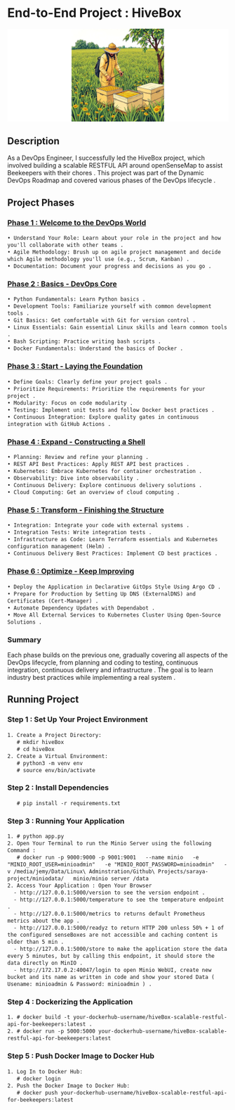 
# End-to-End Project : HiveBox 

![Project Logo](https://github.com/JemyYousef/HiveBox-Scalable-RESTful-API-for-Beekeepers/blob/main/assets/hivebox.jpg)

## Description
As a DevOps Engineer, I successfully led the HiveBox project, which involved building a scalable RESTFUL API around openSenseMap to assist Beekeepers with their chores . This project was part of the Dynamic DevOps Roadmap and covered various phases of the DevOps lifecycle .

## Project Phases 

### [Phase 1 : Welcome to the DevOps World](https://github.com/JemyYousef/HiveBox-Scalable-RESTFUL-API-For-Beekeepers/tree/main/project-phases/Phase1)
    • Understand Your Role: Learn about your role in the project and how you'll collaborate with other teams .
    • Agile Methodology: Brush up on agile project management and decide which Agile methodology you'll use (e.g., Scrum, Kanban) .
    • Documentation: Document your progress and decisions as you go .
### [Phase 2 : Basics - DevOps Core](https://github.com/JemyYousef/HiveBox-Scalable-RESTFUL-API-For-Beekeepers/tree/main/project-phases/Phase2)
    • Python Fundamentals: Learn Python basics .
    • Development Tools: Familiarize yourself with common development tools .
    • Git Basics: Get comfortable with Git for version control .
    • Linux Essentials: Gain essential Linux skills and learn common tools .
    • Bash Scripting: Practice writing bash scripts .
    • Docker Fundamentals: Understand the basics of Docker .
### [Phase 3 : Start - Laying the Foundation](https://github.com/JemyYousef/HiveBox-Scalable-RESTFUL-API-For-Beekeepers/tree/main/project-phases/Phase3)
    • Define Goals: Clearly define your project goals .
    • Prioritize Requirements: Prioritize the requirements for your project .
    • Modularity: Focus on code modularity .
    • Testing: Implement unit tests and follow Docker best practices .
    • Continuous Integration: Explore quality gates in continuous integration with GitHub Actions .
### [Phase 4 : Expand - Constructing a Shell](https://github.com/JemyYousef/HiveBox-Scalable-RESTFUL-API-For-Beekeepers/tree/main/project-phases/Phase4)
    • Planning: Review and refine your planning .
    • REST API Best Practices: Apply REST API best practices .
    • Kubernetes: Embrace Kubernetes for container orchestration .
    • Observability: Dive into observability .
    • Continuous Delivery: Explore continuous delivery solutions .
    • Cloud Computing: Get an overview of cloud computing .
### [Phase 5 : Transform - Finishing the Structure](https://github.com/JemyYousef/HiveBox-Scalable-RESTFUL-API-For-Beekeepers/tree/main/project-phases/Phase5)
    • Integration: Integrate your code with external systems .
    • Integration Tests: Write integration tests .
    • Infrastructure as Code: Learn Terraform essentials and Kubernetes configuration management (Helm) .
    • Continuous Delivery Best Practices: Implement CD best practices .
### [Phase 6 : Optimize - Keep Improving](https://github.com/JemyYousef/HiveBox-Scalable-RESTFUL-API-For-Beekeepers/tree/main/project-phases/Phase6)
    • Deploy the Application in Declarative GitOps Style Using Argo CD .
    • Prepare for Production by Setting Up DNS (ExternalDNS) and Certificates (Cert-Manager) .
    • Automate Dependency Updates with Dependabot .
    • Move All External Services to Kubernetes Cluster Using Open-Source Solutions .

### Summary

Each phase builds on the previous one, gradually covering all aspects of the DevOps lifecycle, from planning and coding to testing, continuous integration, continuous delivery and infrastructure . The goal is to learn industry best practices while implementing a real system .

## Running Project 

### Step 1 : Set Up Your Project Environment
    1. Create a Project Directory:
       # mkdir hiveBox
       # cd hiveBox
    2. Create a Virtual Environment:
       # python3 -m venv env
       # source env/bin/activate   
### Step 2 : Install Dependencies
       # pip install -r requirements.txt
### Step 3 : Running Your Application
    1. # python app.py
    2. Open Your Terminal to run the Minio Server using the following Command :
       # docker run -p 9000:9000 -p 9001:9001   --name minio   -e "MINIO_ROOT_USER=minioadmin"   -e "MINIO_ROOT_PASSWORD=minioadmin"   -v /media/jemy/Data/Linux\ Adminstration/Github\ Projects/saraya-project/miniodata/   minio/minio server /data
    2. Access Your Application : Open Your Browser
      - http://127.0.0.1:5000/version to see the version endpoint .
      - http://127.0.0.1:5000/temperature to see the temperature endpoint .
      - http://127.0.0.1:5000/metrics to returns default Prometheus metrics about the app .
      - http://127.0.0.1:5000/readyz to return HTTP 200 unless 50% + 1 of the configured senseBoxes are not accessible and caching content is older than 5 min .
      - http://127.0.0.1:5000/store to make the application store the data every 5 minutes, but by calling this endpoint, it should store the data directly on MinIO .
      - http://172.17.0.2:40047/login to open Minio WebUI, create new bucket and its name as written in code and show your stored Data ( Usename: minioadmin & Password: minioadmin ) .
     
### Step 4 : Dockerizing the Application
    1. # docker build -t your-dockerhub-username/hiveBox-scalable-restful-api-for-beekeepers:latest .
    2. # docker run -p 5000:5000 your-dockerhub-username/hiveBox-scalable-restful-api-for-beekeepers:latest
### Step 5 : Push Docker Image to Docker Hub
    1. Log In to Docker Hub:
       # docker login
    2. Push the Docker Image to Docker Hub:
       # docker push your-dockerhub-username/hiveBox-scalable-restful-api-for-beekeepers:latest